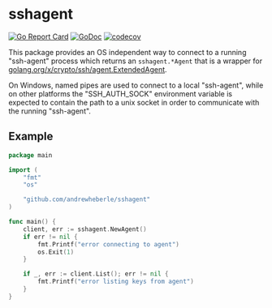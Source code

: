 # sshagent

[![Go Report Card](https://goreportcard.com/badge/github.com/andrewheberle/sshagent?logo=go&style=flat-square)](https://goreportcard.com/report/github.com/andrewheberle/sshagent)
[![GoDoc](https://img.shields.io/badge/godoc-reference-blue.svg)](https://godoc.org/github.com/andrewheberle/sshagent)
[![codecov](https://codecov.io/gh/andrewheberle/sshagent/graph/badge.svg?token=MNFPOWU3VV)](https://codecov.io/gh/andrewheberle/sshagent)

This package provides an OS independent way to connect to a running "ssh-agent" process
which returns an `sshagent.*Agent` that is a wrapper for [golang.org/x/crypto/ssh/agent.ExtendedAgent](https://pkg.go.dev/golang.org/x/crypto/ssh/agent#ExtendedAgent).

On Windows, named pipes are used to connect to a local "ssh-agent", while on other platforms
the "SSH_AUTH_SOCK" environment variable is expected to contain the path to a unix socket
in order to communicate with the running "ssh-agent".

## Example

```go
package main

import (
	"fmt"
    "os"

	"github.com/andrewheberle/sshagent"
)

func main() {
	client, err := sshagent.NewAgent()
	if err != nil {
		fmt.Printf("error connecting to agent")
        os.Exit(1)
	}

	if _, err := client.List(); err != nil {
		fmt.Printf("error listing keys from agent")
	}
}
```

